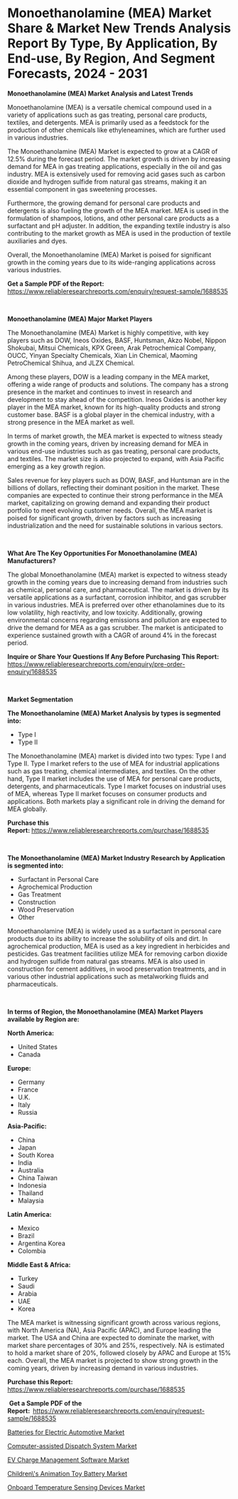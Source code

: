 <p><h1>Monoethanolamine (MEA) Market Share & Market New Trends Analysis Report By Type, By Application, By End-use, By Region, And Segment Forecasts, 2024 - 2031</h1></p><p><strong>Monoethanolamine (MEA) Market Analysis and Latest Trends</strong></p>
<p><p>Monoethanolamine (MEA) is a versatile chemical compound used in a variety of applications such as gas treating, personal care products, textiles, and detergents. MEA is primarily used as a feedstock for the production of other chemicals like ethyleneamines, which are further used in various industries.</p><p>The Monoethanolamine (MEA) Market is expected to grow at a CAGR of 12.5% during the forecast period. The market growth is driven by increasing demand for MEA in gas treating applications, especially in the oil and gas industry. MEA is extensively used for removing acid gases such as carbon dioxide and hydrogen sulfide from natural gas streams, making it an essential component in gas sweetening processes.</p><p>Furthermore, the growing demand for personal care products and detergents is also fueling the growth of the MEA market. MEA is used in the formulation of shampoos, lotions, and other personal care products as a surfactant and pH adjuster. In addition, the expanding textile industry is also contributing to the market growth as MEA is used in the production of textile auxiliaries and dyes.</p><p>Overall, the Monoethanolamine (MEA) Market is poised for significant growth in the coming years due to its wide-ranging applications across various industries.</p></p>
<p><strong>Get a Sample PDF of the Report:&nbsp;</strong> <a href="https://www.reliableresearchreports.com/enquiry/request-sample/1688535">https://www.reliableresearchreports.com/enquiry/request-sample/1688535</a></p>
<p>&nbsp;</p>
<p><strong>Monoethanolamine (MEA) Major Market Players</strong></p>
<p><p>The Monoethanolamine (MEA) Market is highly competitive, with key players such as DOW, Ineos Oxides, BASF, Huntsman, Akzo Nobel, Nippon Shokubai, Mitsui Chemicals, KPX Green, Arak Petrochemical Company, OUCC, Yinyan Specialty Chemicals, Xian Lin Chemical, Maoming PetroChemical Shihua, and JLZX Chemical. </p><p>Among these players, DOW is a leading company in the MEA market, offering a wide range of products and solutions. The company has a strong presence in the market and continues to invest in research and development to stay ahead of the competition. Ineos Oxides is another key player in the MEA market, known for its high-quality products and strong customer base. BASF is a global player in the chemical industry, with a strong presence in the MEA market as well.</p><p>In terms of market growth, the MEA market is expected to witness steady growth in the coming years, driven by increasing demand for MEA in various end-use industries such as gas treating, personal care products, and textiles. The market size is also projected to expand, with Asia Pacific emerging as a key growth region.</p><p>Sales revenue for key players such as DOW, BASF, and Huntsman are in the billions of dollars, reflecting their dominant position in the market. These companies are expected to continue their strong performance in the MEA market, capitalizing on growing demand and expanding their product portfolio to meet evolving customer needs. Overall, the MEA market is poised for significant growth, driven by factors such as increasing industrialization and the need for sustainable solutions in various sectors.</p></p>
<p>&nbsp;</p>
<p><strong>What Are The Key Opportunities For Monoethanolamine (MEA) Manufacturers?</strong></p>
<p><p>The global Monoethanolamine (MEA) market is expected to witness steady growth in the coming years due to increasing demand from industries such as chemical, personal care, and pharmaceutical. The market is driven by its versatile applications as a surfactant, corrosion inhibitor, and gas scrubber in various industries. MEA is preferred over other ethanolamines due to its low volatility, high reactivity, and low toxicity. Additionally, growing environmental concerns regarding emissions and pollution are expected to drive the demand for MEA as a gas scrubber. The market is anticipated to experience sustained growth with a CAGR of around 4% in the forecast period.</p></p>
<p><strong>Inquire or Share Your Questions If Any Before Purchasing This Report:</strong> <a href="https://www.reliableresearchreports.com/enquiry/pre-order-enquiry/1688535">https://www.reliableresearchreports.com/enquiry/pre-order-enquiry/1688535</a></p>
<p>&nbsp;</p>
<p><strong>Market Segmentation</strong></p>
<p><strong>The Monoethanolamine (MEA) Market Analysis by types is segmented into:</strong></p>
<p><ul><li>Type I</li><li>Type II</li></ul></p>
<p><p>The Monoethanolamine (MEA) market is divided into two types: Type I and Type II. Type I market refers to the use of MEA for industrial applications such as gas treating, chemical intermediates, and textiles. On the other hand, Type II market includes the use of MEA for personal care products, detergents, and pharmaceuticals. Type I market focuses on industrial uses of MEA, whereas Type II market focuses on consumer products and applications. Both markets play a significant role in driving the demand for MEA globally.</p></p>
<p><strong>Purchase this Report:&nbsp;</strong><a href="https://www.reliableresearchreports.com/purchase/1688535">https://www.reliableresearchreports.com/purchase/1688535</a></p>
<p>&nbsp;</p>
<p><strong>The Monoethanolamine (MEA) Market Industry Research by Application is segmented into:</strong></p>
<p><ul><li>Surfactant in Personal Care</li><li>Agrochemical Production</li><li>Gas Treatment</li><li>Construction</li><li>Wood Preservation</li><li>Other</li></ul></p>
<p><p>Monoethanolamine (MEA) is widely used as a surfactant in personal care products due to its ability to increase the solubility of oils and dirt. In agrochemical production, MEA is used as a key ingredient in herbicides and pesticides. Gas treatment facilities utilize MEA for removing carbon dioxide and hydrogen sulfide from natural gas streams. MEA is also used in construction for cement additives, in wood preservation treatments, and in various other industrial applications such as metalworking fluids and pharmaceuticals.</p></p>
<p>&nbsp;</p>
<p><strong>In terms of Region, the Monoethanolamine (MEA) Market Players available by Region are:</strong></p>
<p>
    <p> <strong> North America: </strong>
        <ul>
            <li>United States</li>
            <li>Canada</li>
        </ul>
        </p> 
    <p> <strong> Europe: </strong>
        <ul>
            <li>Germany</li>
            <li>France</li>
            <li>U.K.</li>
            <li>Italy</li>
            <li>Russia</li>
        </ul>
        </p> 
    <p> <strong> Asia-Pacific: </strong>
        <ul>
            <li>China</li>
            <li>Japan</li>
            <li>South Korea</li>
            <li>India</li>
            <li>Australia</li>
            <li>China Taiwan</li>
            <li>Indonesia</li>
            <li>Thailand</li>
            <li>Malaysia</li>
        </ul>
        </p> 
    <p> <strong> Latin America: </strong>
        <ul>
            <li>Mexico</li>
            <li>Brazil</li>
            <li>Argentina Korea</li>
            <li>Colombia</li>
        </ul>
        </p> 
    <p> <strong> Middle East & Africa: </strong>
        <ul>
            <li>Turkey</li>
            <li>Saudi</li>
            <li>Arabia</li>
            <li>UAE</li>
            <li>Korea</li>
        </ul>
    </p>
    </p>
<p><p>The MEA market is witnessing significant growth across various regions, with North America (NA), Asia Pacific (APAC), and Europe leading the market. The USA and China are expected to dominate the market, with market share percentages of 30% and 25%, respectively. NA is estimated to hold a market share of 20%, followed closely by APAC and Europe at 15% each. Overall, the MEA market is projected to show strong growth in the coming years, driven by increasing demand in various industries.</p></p>
<p><strong>Purchase this Report: </strong><a href="https://www.reliableresearchreports.com/purchase/1688535">https://www.reliableresearchreports.com/purchase/1688535</a></p>
<p>&nbsp;<strong>Get a Sample PDF of the Report:&nbsp;&nbsp;</strong><a href="https://www.reliableresearchreports.com/enquiry/request-sample/1688535">https://www.reliableresearchreports.com/enquiry/request-sample/1688535</a></p>
<p><strong></strong></p>
<p><p><a href="https://github.com/gulaimolin/Market-Research-Report-List-3/blob/main/batteries-for-electric-automotive-market.md">Batteries for Electric Automotive Market</a></p><p><a href="https://github.com/nicoletavirag/Market-Research-Report-List-2/blob/main/computer-assisted-dispatch-system-market.md">Computer-assisted Dispatch System Market</a></p><p><a href="https://github.com/mauripalmi/Market-Research-Report-List-2/blob/main/ev-charge-management-software-market.md">EV Charge Management Software Market</a></p><p><a href="https://issuu.com/reportprime-2/docs/childrens-animation-toy-battery-market-size-2030.p">Children\'s Animation Toy Battery Market</a></p><p><a href="https://issuu.com/reportprime-2/docs/onboard-temperature-sensing-devices-market-size-20">Onboard Temperature Sensing Devices Market</a></p></p>